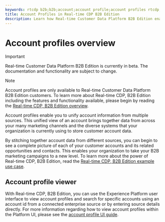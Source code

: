 ```yaml
---
keywords: rtcdp b2b;b2b;account;account profile;account profiles rtcdp;real-time customer data platform;
title: Account Profiles in Real-time CDP B2B Edition
description: Learn how Real-time Customer Data Platform B2B Edition enables you to unify account information from multiple sources using account profiles.
---
```

# Account profiles overview

>[!IMPORTANT]
>
>Real-time Customer Data Platform B2B Edition is currently in beta. The documentation and functionality are subject to change.

>[!NOTE]
>
>Account profiles are only available to Real-time Customer Data Platform B2B Edition customers. To learn more about Real-time CDP, B2B Edition including the features and functionality available, please begin by reading the [Real-time CDP, B2B Edition overview](../b2b-overview.md).

Account profiles enable you to unify account information from multiple sources. This unified view of an account brings together data from across your many marketing channels and the diverse systems that your organization is currently using to store customer account data.

By stitching together account data from different sources, you can begin to see a complete picture of each of your customer accounts and its related opportunities and contacts. This enables your organization to take your B2B marketing campaigns to a new level. To learn more about the power of Real-time CDP, B2B Edition, read the [Real-time CDP, B2B Edition example use case](../b2b-use-case.md).

## Account profile viewer

With Real-time CDP, B2B Edition, you can use the Experience Platform user interface to view account profiles and search for specific accounts using an account id from a connected enterprise source or by entering source details directly. For more information regarding how to view account profiles within the Platform UI, please see the [account profile UI guide](account-profile-ui-guide.md).
